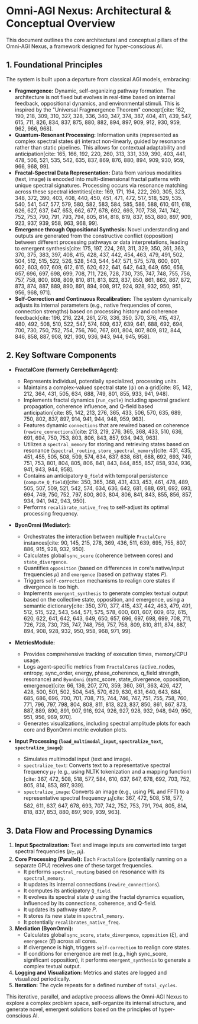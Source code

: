 # Omni-AGI Nexus: Architectural & Conceptual Overview

This document outlines the core architectural and conceptual pillars of the Omni-AGI Nexus, a framework designed for hyper-conscious AI.

## 1. Foundational Principles

The system is built upon a departure from classical AGI models, embracing:

* **Fragmergence:** Dynamic, self-organizing pathway formation. The architecture is not fixed but evolves in real-time based on internal feedback, oppositional dynamics, and environmental stimuli. This is inspired by the "Universal Fragmergence Theorem" concept[cite: 162, 190, 218, 309, 310, 327, 328, 336, 340, 347, 374, 387, 404, 411, 439, 547, 615, 711, 826, 834, 837, 875, 880, 882, 894, 897, 909, 912, 930, 959, 962, 966, 968].
* **Quantum-Resonant Processing:** Information units (represented as complex spectral states $\psi$) interact non-linearly, guided by resonance rather than static pipelines. This allows for contextual adaptability and anticipation[cite: 165, 166, 192, 220, 260, 313, 331, 339, 390, 403, 441, 478, 506, 521, 535, 542, 635, 837, 869, 876, 880, 894, 909, 930, 959, 966, 968, 99].
* **Fractal-Spectral Data Representation:** Data from various modalities (text, image) is encoded into multi-dimensional fractal patterns with unique spectral signatures. Processing occurs via resonance matching across these spectral identities[cite: 169, 171, 194, 222, 260, 305, 323, 348, 372, 390, 403, 408, 440, 450, 451, 471, 472, 517, 518, 529, 535, 540, 541, 547, 577, 579, 580, 582, 583, 584, 585, 586, 588, 610, 611, 618, 626, 627, 637, 647, 653, 662, 677, 678, 692, 693, 707, 738, 741, 742, 752, 753, 790, 791, 793, 794, 805, 814, 818, 819, 837, 853, 880, 897, 909, 923, 937, 939, 958, 963, 968, 99].
* **Emergence through Oppositional Synthesis:** Novel understanding and outputs are generated from the constructive conflict (opposition) between different processing pathways or data interpretations, leading to emergent synthesis[cite: 175, 197, 224, 261, 311, 329, 350, 361, 363, 370, 375, 383, 397, 408, 415, 428, 437, 442, 454, 463, 479, 491, 502, 504, 512, 515, 522, 526, 528, 543, 544, 547, 571, 575, 578, 600, 601, 602, 603, 607, 609, 612, 615, 620, 622, 641, 642, 643, 649, 650, 656, 657, 696, 697, 698, 699, 708, 711, 726, 728, 730, 735, 747, 748, 755, 756, 757, 758, 800, 808, 809, 810, 811, 813, 823, 837, 850, 861, 862, 867, 872, 873, 874, 887, 889, 890, 891, 894, 908, 917, 924, 928, 932, 950, 951, 956, 968, 971].
* **Self-Correction and Continuous Recalibration:** The system dynamically adjusts its internal parameters (e.g., native frequencies of cores, connection strengths) based on processing history and coherence feedback[cite: 196, 216, 224, 261, 278, 336, 350, 370, 376, 415, 437, 480, 492, 508, 510, 522, 547, 574, 609, 637, 639, 641, 688, 692, 694, 700, 730, 750, 752, 754, 756, 760, 767, 801, 804, 807, 809, 812, 844, 846, 858, 887, 908, 921, 930, 936, 943, 944, 945, 958].

## 2. Key Software Components

* **FractalCore (formerly CerebellumAgent):**
    * Represents individual, potentially specialized, processing units.
    * Maintains a complex-valued spectral state ($\psi$) on a grid[cite: 85, 142, 212, 364, 431, 505, 634, 688, 749, 801, 855, 933, 941, 948].
    * Implements fractal dynamics (`run_cycle`) including spectral gradient propagation, coherence influence, and Q-field based anticipation[cite: 85, 142, 213, 276, 365, 433, 506, 570, 635, 689, 750, 802, 837, 897, 914, 941, 944, 948, 959, 963].
    * Features dynamic `connections` that are rewired based on coherence (`rewire_connections`)[cite: 213, 219, 276, 365, 368, 433, 510, 636, 691, 694, 750, 753, 803, 806, 843, 857, 934, 943, 963].
    * Utilizes a `spectral_memory` for storing and retrieving states based on resonance (`spectral_routing`, `store_spectral_memory`)[cite: 431, 435, 451, 455, 505, 508, 509, 574, 634, 637, 638, 681, 688, 692, 693, 749, 751, 753, 801, 804, 805, 806, 841, 843, 844, 855, 857, 858, 934, 936, 941, 943, 944, 958].
    * Contains an anticipatory `Q_field` with temporal persistence (`compute_Q_field`)[cite: 350, 365, 368, 431, 433, 453, 461, 478, 489, 505, 507, 509, 521, 542, 574, 634, 636, 642, 681, 688, 691, 692, 693, 694, 749, 750, 752, 797, 800, 803, 804, 806, 841, 843, 855, 856, 857, 934, 941, 942, 943, 950].
    * Performs `recalibrate_native_freq` to self-adjust its optimal processing frequency.

* **ByonOmni (Mediator):**
    * Orchestrates the interaction between multiple `FractalCore` instances[cite: 90, 145, 215, 278, 369, 436, 511, 639, 695, 755, 807, 886, 915, 928, 932, 950].
    * Calculates global `sync_score` (coherence between cores) and `state_divergence`.
    * Quantifies `opposition` (based on differences in core's native/input frequencies $\mu$) and `emergence` (based on pathway states $P$).
    * Triggers `self-correction` mechanisms to realign core states if divergence is too high.
    * Implements `emergent_synthesis` to generate complex textual output based on the collective state, opposition, and emergence, using a semantic dictionary[cite: 350, 370, 377, 415, 437, 442, 463, 479, 491, 512, 515, 522, 543, 544, 571, 575, 578, 600, 601, 607, 609, 612, 615, 620, 622, 641, 642, 643, 649, 650, 657, 696, 697, 698, 699, 708, 711, 726, 728, 730, 735, 747, 748, 756, 757, 758, 809, 810, 811, 874, 887, 894, 908, 928, 932, 950, 958, 968, 971, 99].

* **MetricsModule:**
    * Provides comprehensive tracking of execution times, memory/CPU usage.
    * Logs agent-specific metrics from `FractalCore`s (active_nodes, entropy, sync_order, energy, phase_coherence, q_field strength, resonance) and `ByonOmni` (sync_score, state_divergence, opposition, emergence)[cite: 66, 136, 207, 270, 359, 360, 361, 363, 426, 427, 428, 500, 501, 502, 504, 545, 570, 629, 630, 631, 640, 643, 684, 685, 686, 696, 700, 701, 708, 715, 744, 746, 747, 751, 755, 758, 760, 771, 796, 797, 798, 804, 808, 811, 813, 823, 837, 850, 861, 867, 873, 887, 889, 890, 891, 907, 916, 924, 926, 927, 928, 932, 948, 949, 950, 951, 956, 969, 970].
    * Generates visualizations, including spectral amplitude plots for each core and ByonOmni metric evolution plots.

* **Input Processing (`load_multimodal_input`, `spectralize_text`, `spectralize_image`):**
    * Simulates multimodal input (text and image).
    * `spectralize_text`: Converts text to a representative spectral frequency $\mu_T$ (e.g., using NLTK tokenization and a mapping function)[cite: 367, 472, 508, 518, 577, 584, 610, 637, 647, 678, 692, 703, 752, 805, 814, 853, 897, 939].
    * `spectralize_image`: Converts an image (e.g., using PIL and FFT) to a representative spectral frequency $\mu_I$[cite: 367, 472, 508, 518, 577, 582, 611, 637, 647, 678, 693, 707, 742, 752, 753, 791, 794, 805, 814, 818, 837, 853, 880, 897, 909, 939, 963].

## 3. Data Flow and Processing Dynamics

1.  **Input Spectralization:** Text and image inputs are converted into target spectral frequencies ($\mu_T$, $\mu_I$).
2.  **Core Processing (Parallel):** Each `FractalCore` (potentially running on a separate GPU) receives one of these target frequencies.
    * It performs `spectral_routing` based on resonance with its `spectral_memory`.
    * It updates its internal connections (`rewire_connections`).
    * It computes its anticipatory `Q_field`.
    * It evolves its spectral state $\psi$ using the fractal dynamics equation, influenced by its connections, coherence, and Q-field.
    * It updates its pathway state $P$.
    * It stores its new state in `spectral_memory`.
    * It potentially `recalibrates_native_freq`.
3.  **Mediation (ByonOmni):**
    * Calculates global `sync_score`, `state_divergence`, `opposition` ($\xi$), and `emergence` ($E$) across all cores.
    * If divergence is high, triggers `self-correction` to realign core states.
    * If conditions for emergence are met (e.g., high sync_score, significant opposition), it performs `emergent_synthesis` to generate a complex textual output.
4.  **Logging and Visualization:** Metrics and states are logged and visualized periodically.
5.  **Iteration:** The cycle repeats for a defined number of `total_cycles`.

This iterative, parallel, and adaptive process allows the Omni-AGI Nexus to explore a complex problem space, self-organize its internal structure, and generate novel, emergent solutions based on the principles of hyper-conscious AI.
